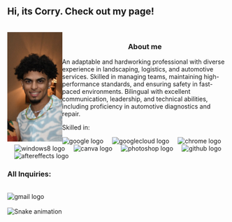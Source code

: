<h2 align="left">Hi, its Corry. Check out my page!</h2>

<br clear="both">

<img align="left" height="250" src="https://github.com/CorrySanchez/ReadMe/blob/main/IMG_4204.jpg?raw=true"  />

<h3 align="center">About me</h3>

<p align="left">An adaptable and hardworking professional with diverse experience in landscaping, logistics, and automotive services. Skilled in managing teams, maintaining high-performance standards, and ensuring safety in fast-paced environments. Bilingual with excellent communication, leadership, and technical abilities, including proficiency in automotive diagnostics and repair.</p>

<p align="left">Skilled in:</p>

<div align="left">
  <img src="https://cdn.jsdelivr.net/gh/devicons/devicon/icons/google/google-original.svg" height="30" alt="google logo"  />
  <img width="12" />
  <img src="https://cdn.jsdelivr.net/gh/devicons/devicon/icons/googlecloud/googlecloud-original.svg" height="30" alt="googlecloud logo"  />
  <img width="12" />
  <img src="https://cdn.jsdelivr.net/gh/devicons/devicon/icons/chrome/chrome-original.svg" height="30" alt="chrome logo"  />
  <img width="12" />
  <img src="https://cdn.jsdelivr.net/gh/devicons/devicon/icons/windows8/windows8-original.svg" height="30" alt="windows8 logo"  />
  <img width="12" />
  <img src="https://cdn.jsdelivr.net/gh/devicons/devicon/icons/canva/canva-original.svg" height="30" alt="canva logo"  />
  <img width="12" />
  <img src="https://cdn.jsdelivr.net/gh/devicons/devicon/icons/photoshop/photoshop-plain.svg" height="30" alt="photoshop logo"  />
  <img width="12" />
  <img src="https://cdn.jsdelivr.net/gh/devicons/devicon/icons/github/github-original.svg" height="30" alt="github logo"  />
  <img width="12" />
  <img src="https://cdn.jsdelivr.net/gh/devicons/devicon/icons/aftereffects/aftereffects-original.svg" height="30" alt="aftereffects logo"  />
</div>

<h3 align="left">All Inquiries:</h3>

<br clear="both">

<div align="left">
  <img src="https://img.shields.io/static/v1?message=Gmail&logo=gmail&label=&color=D14836&logoColor=white&labelColor=&style=flat" height="46" alt="gmail logo"  />
</div>

<br clear="both">

<img src="https://raw.githubusercontent.com/CorrySanchez/CorrySanchez/output/snake.svg" alt="Snake animation" />
